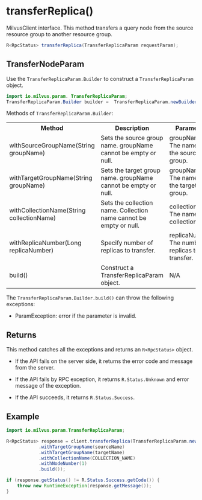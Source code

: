# transferReplica()

MilvusClient interface. This method transfers a query node from the source resource group to another resource group.

```java
R<RpcStatus> transferReplica(TransferReplicaParam requestParam);
```

## TransferNodeParam

Use the `TransferReplicaParam.Builder` to construct a `TransferReplicaParam` object.

```java
import io.milvus.param. TransferReplicaParam;
TransferReplicaParam.Builder builder =  TransferReplicaParam.newBuilder();
```

Methods of `TransferReplicaParam.Builder`:

<table>
    <tr>
        <th>Method</th>
        <th>Description</th>
        <th>Parameters</th>
    </tr>
    <tr>
        <td>withSourceGroupName(String groupName)</td>
        <td>Sets the source group name. groupName cannot be empty or null.</td>
        <td>groupName: The name of the source group.</td>
    </tr>
    <tr>
        <td>withTargetGroupName(String groupName)</td>
        <td>Sets the target group name. groupName cannot be empty or null.</td>
        <td>groupName: The name of the target group.</td>
    </tr>
    <tr>
        <td>withCollectionName(String collectionName)</td>
        <td>Sets the collection name. Collection name cannot be empty or null.</td>
        <td>collectionName: The name of a collection.</td>
    </tr>
    <tr>
        <td>withReplicaNumber(Long replicaNumber)</td>
        <td>Specify number of replicas to transfer.</td>
        <td>replicaNumber: The number of replicas to transfer.</td>
    </tr>
    <tr>
        <td>build()</td>
        <td>Construct a TransferReplicaParam object.</td>
        <td>N/A</td>
    </tr>
</table>

The `TransferReplicaParam.Builder.build()` can throw the following exceptions:

- ParamException: error if the parameter is invalid.

## Returns

This method catches all the exceptions and returns an `R<RpcStatus>` object.

- If the API fails on the server side, it returns the error code and message from the server.

- If the API fails by RPC exception, it returns `R.Status.Unknown` and error message of the exception.

- If the API succeeds, it returns `R.Status.Success`.

## Example

```java
import io.milvus.param.TransferReplicaParam;

R<RpcStatus> response = client.transferReplica(TransferReplicaParam.newBuilder()
            .withTargetGroupName(sourceName)
            .withTargetGroupName(targetName)
            .withCollectionName(COLLECTION_NAME)
            .withNodeNumber(1)
            .build());

if (response.getStatus() != R.Status.Success.getCode()) {
    throw new RuntimeException(response.getMessage());
}
```
